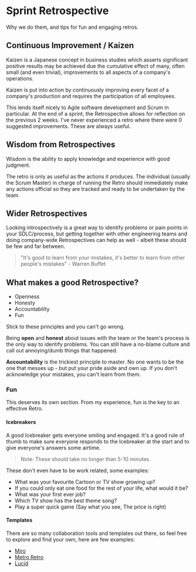 # Sprint Retrospective
Why we do them, and tips for fun and engaging retros.

## Continuous Improvement / Kaizen
Kaizen is a Japanese concept in business studies which asserts significant positive results may be achieved due the cumulative effect of many, often small (and even trivial), improvements to all aspects of a company's operations.

Kaizen is put into action by continuously improving every facet of a company's production and requires the participation of all employees.

This lends itself nicely to Agile software development and Scrum in particular. At the end of a sprint, the Retrospective allows for reflection on the previous 2 weeks. I've never experienced a retro where there were 0 suggested improvements. These are always useful.

## Wisdom from Retrospectives
Wisdom is the ability to apply knowledge and experience with good judgment.

The retro is only as useful as the actions it produces. The individual (usually the Scrum Master) in charge of running the Retro should immediately make any actions official so they are tracked and ready to be undertaken by the team.

## Wider Retrospectives
Looking introspectively is a great way to identify problems or pain points in your SDLC/process, but getting together with other engineering teams and doing company-wide Retrospectives can help as well - albeit these should be few and far between.

> "It's good to learn from your mistakes, it's better to learn from other people's mistakes" - Warren Buffet

## What makes a good Retrospective?
- Openness
- Honesty
- Accountability
- Fun

Stick to these principles and you can't go wrong.

Being **open** and **honest** about issues with the team or the team's process is the only way to identify problems. You can still have a no-blame culture and call out annoying/dumb things that happened.

**Accountability** is the trickiest principle to master. No one wants to be the one that messes up - but put your pride aside and own up. If you don't acknowledge your mistakes, you can't learn from them.

### Fun
This deserves its own section. From my experience, fun is the key to an effective Retro.

#### Icebreakers
A good Icebreaker gets everyone smiling and engaged. It's a good rule of thumb to make sure everyone responds to the Icebreaker at the start and to give everyone's answers some airtime.
> Note: These should take no longer than 5-10 minutes.

These don't even have to be work related, some examples:
- What was your favourite Cartoon or TV show growing up?
- If you could only eat one food for the rest of your life, what would it be?
- What was your first ever job?
- Which TV show has the best theme song?
- Play a super quick game (Say what you see, The price is right)

#### Templates
There are so many collaboration tools and templates out there, so feel free to explore and find your own, here are few examples:
- [Miro](https://miro.com/miroverse/retrospectives/)
- [Metro Retro](https://metroretro.io/templates)
- [Lucid](https://lucid.co/lucidspark/landing/agile-planning-software)
